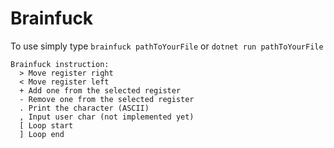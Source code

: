 # Brainfuck

To use simply type `brainfuck pathToYourFile` or `dotnet run pathToYourFile`

```
Brainfuck instruction:
  > Move register right
  < Move register left
  + Add one from the selected register
  - Remove one from the selected register
  . Print the character (ASCII)
  , Input user char (not implemented yet)
  [ Loop start
  ] Loop end
```
